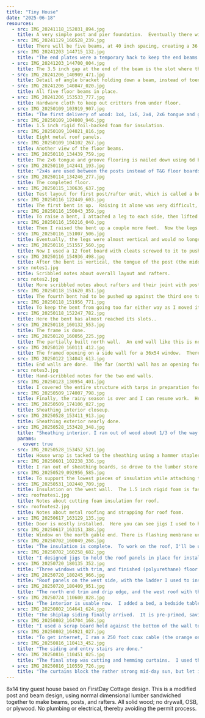 ```yaml
---
title: "Tiny House"
date: "2025-06-18"
resources:
  - src: IMG_20241118_152031_894.jpg
    title: A very simple post and pier foundation.  Eventually there will be extra supports between the piers to prevent sagging.
  - src: IMG_20241129_160528_239.jpg
    title: There will be five beams, at 40 inch spacing, creating a 36 inch gap between posts for windows.  Each beam is made from two 2x6 boards with a 2x4 sandwiched in between.
  - src: IMG_20241203_144715_132.jpg
    title: "The end plates were a temporary hack to keep the end beams from wiggling.  I've removed them and replaced them with angle brackets hidden under the beam."
  - src: IMG_20241203_144700_004.jpg
    title: The 3.5 inch gap at the end of the beam is the slot where the tongue from the post will fit.
  - src: IMG_20241206_140909_471.jpg
    title: Detail of angle bracket holding down a beam, instead of toenailing.
  - src: IMG_20241206_140847_020.jpg
    title: All five floor beams in place.
  - src: IMG_20241206_153533_777.jpg
    title: Hardware cloth to keep out critters from under floor.
  - src: IMG_20250109_103919_907.jpg
    title: "The first delivery of wood: 1x4, 1x6, 2x4, 2x6 tongue and groove decking"
  - src: IMG_20250109_104000_946.jpg
    title: 1.5 inch rigid foil-backed foam for insulation.
  - src: IMG_20250109_104021_816.jpg
    title: Eight metal roof panels.
  - src: IMG_20250109_104102_267.jpg
    title: Another view of the floor beams.
  - src: IMG_20250110_134439_759.jpg
    title: The 2x6 tongue and groove flooring is nailed down using 6d box nails through the tongue.  This way there are no exposed fasteners.  The punch is used to drive the nail the final 1/4 inch.  The rachet strap pulls in the board against the previous one during nailing.
  - src: IMG_20250110_142441_193.jpg
    title: "2x4s are used between the posts instead of T&G floor boards.  The tenon (middle 2x4) of the post will fit into the slot., and the two outer 2x4s of the post will cover the nails. Eventually the 2x4s and the floor boards will be sanded and finished, so the contrasting color won't be so obvious."
  - src: IMG_20250114_134246_277.jpg
    title: The completed floor.
  - src: IMG_20250115_130636_637.jpg
    title: Test layout for first post/rafter unit, which is called a bent in timber framer jargon.  The 15 pieces will be used as templates for the remaining 4 units.  The walls will be 6 feet high, the collar tie will be 8 feet above the floor, and the peak will be 10 feet above the floor.
  - src: IMG_20250116_122449_603.jpg
    title: The first bent is up.  Raising it alone was very difficult, due to the weight and size.  I attached 8 foot boards to the sides to act as props, and also used a 12 foot board to push up on the collar tie.  The process is shown in the following photos.
  - src: IMG_20250116_150043_359.jpg
    title: To raise a bent, I attached a leg to each side, then lifted the unit a couple of feet onto a stick.
  - src: IMG_20250116_150216_040.jpg
    title: Then I raised the bent up a couple more feet.  Now the legs were starting to help lift the unit.
  - src: IMG_20250116_151007_506.jpg
    title: Eventually, the legs were almost vertical and would no longer support the bent if I pushed it up any farther.
  - src: IMG_20250116_151557_560.jpg
    title: Now I used a 12 foot board with cleats screwed to it to push up on the collar tie.  The bottom of the board was secured with a ratchet strap.  Eventually I was able to push the bent up without the ratchet strap.
  - src: IMG_20250116_154936_498.jpg
    title: After the bent is vertical, the tongue of the post (the middle 2x4) drops into the slot in the floor beam.  Then I brace the bent and nail through the floor beam into the tongue.
  - src: notes1.jpg
    title: Scribbled notes about overall layout and rafters.
  - src: notes2.jpg
    title: More scribbled notes about rafters and their joint with posts.
  - src: IMG_20250118_151620_851.jpg
    title: The fourth bent had to be pushed up against the third one to make room for assembling the last bent.  Then I walked it slowly into its final position, as seen in the next three pictures.
  - src: IMG_20250118_151956_771.jpg
    title: To keep the bent from going too far either way as I moved it, I tied two taut line hitches to its collar tie.
  - src: IMG_20250118_152247_782.jpg
    title: Here the bent has almost reached its slots..
  - src: IMG_20250118_160132_553.jpg
    title: The frame is done.
  - src: IMG_20250120_160056_225.jpg
    title: The partially built north wall.  An end wall like this is not a load-bearing structure, so it can be just strong enough to frame a window and provide a nailing surface for the sheathing.  Here the opening is for a 36x54 window.
  - src: IMG_20250120_160111_412.jpg
    title: The framed opening on a side wall for a 36x54 window.  There is no need for a super-strong header because the posts on either side of the window are the load-bearing structure.
  - src: IMG_20250122_134043_613.jpg
    title: End walls are done.  The far (north) wall has an opening for a 36x54 window; the near (south) wall has an opening for a 30x80 door.  The ratchet strap kept the wall unit from flopping over while I lifted it into place.
  - src: notes3.jpg
    title: Hand-scribbled notes for the two end walls.
  - src: IMG_20250123_130954_401.jpg
    title: I covered the entire structure with tarps in preparation for the snow and rain this coming weekend.  The wall tarps were easy; the roof tarp was very difficult because it was about six inches too short.
  - src: IMG_20250509_174007_798.jpg
    title: Finally, the rainy season is over and I can resume work.  Here is the sheathing exterior.  The sheathing is 1x6 tongue and groove pine nailed to the outside of the posts.
  - src: IMG_20250509_174106_027.jpg
    title: Sheathing interior closeup.
  - src: IMG_20250528_153411_913.jpg
    title: Sheathing exterior nearly done.
  - src: IMG_20250528_153428_348.jpg
    title: "Sheathing interior. I ran out of wood about 1/3 of the way through the east roof.  To install the roof sheathing and house wrap without having to climb on the roof, I worked from the peak downward, using a step ladder inside the house.  The lower part of the roof sheathing can be installed from a ladder set against the outside wall. Here you can see the east roof partially done this way.  Before filling in the lower part of the roof I'll tack a sheet of house wrap to the upper part of the roof."
    params:
      cover: true
  - src: IMG_20250528_153452_521.jpg
    title: House wrap is tacked to the sheathing using a hammer stapler.
  - src: IMG_20250601_102238_336.jpg
    title: I ran out of sheathing boards, so drove to the lumber store and loaded 18 eight-foot boards into my little VW hatchback.  No pickup truck needed.
  - src: IMG_20250529_092956_585.jpg
    title: To support the lowest pieces of insulation while attaching them to the walls, I screwed little scraps of wood to the underside of the floor beams.
  - src: IMG_20250531_102440_709.jpg
    title: Insulation on the west wall.  The 1.5 inch rigid foam is fastened to the walls with 1x4 or 1x6 strapping (rough lumber).  I used screws instead of nails.  Later, the vertical shiplap siding boards will be attached to the strapping.
  - src: roofnotes1.jpg
    title: Notes about cutting foam insulation for roof.
  - src: roofnotes2.jpg
    title: Notes about metal roofing and strapping for roof foam.
  - src: IMG_20250617_163129_135.jpg
    title: Door is mostly installed.  Here you can see jigs I used to hold it in place during installation.  Eventually the gaps will be filled in with spray foam.
  - src: IMG_20250617_163151_388.jpg
    title: Window on the north gable end. There is flashing membrane under the bottom flange, and eventually more membrane will cover the side flanges and then the top flange.
  - src: IMG_20250702_160049_268.jpg
    title: "The insulation is complete.  To work on the roof, I'll be using this long extension ladder set at a 45 degree angle directly on the roof, with the bottom of the ladder anchored on the ground."
  - src: IMG_20250702_160258_682.jpg
    title: "I designed jigs to hold the roof panels in place for installation.  These are temporarily attached to wall strapping."
  - src: IMG_20250720_180135_352.jpg
    title: "Three windows with trim, and finished (polyurethane) floor on north end."
  - src: IMG_20250720_180245_966.jpg
    title: "Roof panels on the west side, with the ladder I used to install the panels."
  - src: IMG_20250720_180409_951.jpg
    title: "The north end trim and drip edge, and the west roof with the ridge cap."
  - src: IMG_20250724_110600_828.jpg
    title: "The interior is usable now.  I added a bed, a bedside table, shelves, a camp chair, and a tiny built-in laptop desk (not shown)."
  - src: IMG_20250802_164641_624.jpg
    title: "The shiplap siding finally arrived.  It is pre-primed, saving some work.  I painted the boards before installing them."
  - src: IMG_20250802_164704_168.jpg
    title: "I used a scrap board held against the bottom of the wall to hold the siding in place while screwing it to the strapping."
  - src: IMG_20250802_164921_027.jpg
    title: "To get internet, I ran a 250 foot coax cable (the orange one) from the main house to the tiny house, with a coax-to-ethernet adapter at each end."
  - src: IMG_20250816_110413_452.jpg
    title: "The siding and entry stairs are done."
  - src: IMG_20250816_110451_025.jpg
    title: "The final step was cutting and hemming curtains.  I used the laptop desk in the tiny house as the sewing station."
  - src: IMG_20250816_110559_726.jpg
    title: "The curtains block the rather strong mid-day sun, but let in some light."
---
```


8x14 tiny guest house based on FirstDay Cottage design. This is a
modified post and beam design, using normal dimensional lumber
sandwiched together to make beams, posts, and rafters. All solid wood;
no drywall, OSB, or plywood. No plumbing or electrical, thereby
avoiding the permit process.
